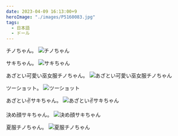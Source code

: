 ```yaml
---
date: 2023-04-09 16:13:00+9
heroImage: "./images/P5160083.jpg"
tags:
  - 日本語
  - ドール
---
```


<!-- more -->

チノちゃん。
![チノちゃん](./images/P2100005.jpg)

サキちゃん。
![サキちゃん](./images/P3270066.jpg)

あざとい可愛い巫女服チノちゃん。
![あざとい可愛い巫女服チノちゃん](./images/P4140194.jpg)

ツーショット。
![ツーショット](./images/P5160083.jpg)

あざとい✌サキちゃん。
![あざとい✌サキちゃん](./images/P8060024.jpg)

決め顔サキちゃん。
![決め顔サキちゃん](./images/P8280109.jpg)

夏服チノちゃん。
![夏服チノちゃん](./images/PA300015.jpg)
